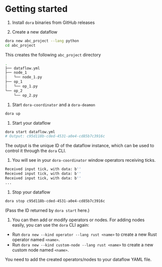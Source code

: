 # Getting started

1. Install `dora` binaries from GitHub releases

2. Create a new dataflow

```bash
dora new abc_project --lang python
cd abc_project
```

This creates the following `abc_project` directory
```bash
.
├── dataflow.yml
├── node_1
│   └── node_1.py
├── op_1
│   └── op_1.py
└── op_2
    └── op_2.py
```

1. Start `dora-coordinator` and a `dora-deamon`
```bash
dora up 
```

1. Start your dataflow
```bash
dora start dataflow.yml
# Output: c95d118b-cded-4531-a0e4-cd85b7c3916c
```
The output is the unique ID of the dataflow instance, which can be used to control it through the `dora` CLI.

1. You will see in your `dora-coordinator` window operators receiving ticks.
```bash
Received input tick, with data: b''
Received input tick, with data: b''
Received input tick, with data: b''
...
```

1. Stop your dataflow
```bash
dora stop c95d118b-cded-4531-a0e4-cd85b7c3916c
```
(Pass the ID returned by `dora start` here.)

1. You can then add or modify operators or nodes. For adding nodes easily, you can use the `dora` CLI again:

- Run `dora new --kind operator --lang rust <name>` to create a new Rust operator named `<name>`.
- Run `dora new --kind custom-node --lang rust <name>` to create a new custom node named `<name>`.

You need to add the created operators/nodes to your dataflow YAML file.